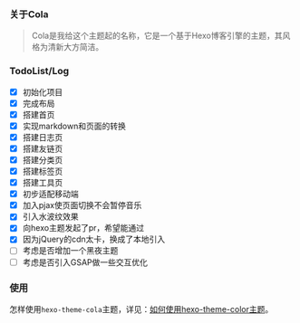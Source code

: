 ### 关于Cola

> Cola是我给这个主题起的名称，它是一个基于Hexo博客引擎的主题，其风格为清新大方简洁。

### TodoList/Log

- [x] 初始化项目
- [x] 完成布局
- [x] 搭建首页
- [x] 实现markdown和页面的转换
- [x] 搭建日志页
- [x] 搭建友链页
- [x] 搭建分类页
- [x] 搭建标签页
- [x] 搭建工具页
- [x] 初步适配移动端
- [x] 加入pjax使页面切换不会暂停音乐
- [x] 引入水波纹效果
- [x] 向hexo主题发起了pr，希望能通过
- [x] 因为jQuery的cdn太卡，换成了本地引入
- [ ] 考虑是否增加一个黑夜主题
- [ ] 考虑是否引入GSAP做一些交互优化

### 使用

怎样使用`hexo-theme-cola`主题，详见：[如何使用hexo-theme-color主题](https://aizener.github.io/2022/02/17/%E5%A6%82%E4%BD%95%E4%BD%BF%E7%94%A8hexo-theme-cola%E4%B8%BB%E9%A2%98)。
